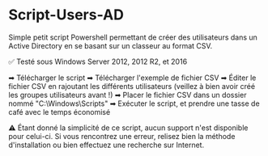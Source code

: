 # Script-Users-AD

Simple petit script Powershell permettant de créer des utilisateurs dans un Active Directory en se basant sur un classeur au format CSV.

✅ Testé sous Windows Server 2012, 2012 R2, et 2016

➡ Télécharger le script
➡ Télécharger l'exemple de fichier CSV
➡ Éditer le fichier CSV en rajoutant les différents utilisateurs (veillez à bien avoir créé les groupes utilisateurs avant !)
➡ Placer le fichier CSV dans un dossier nommé "C:\Windows\Scripts\"
➡ Exécuter le script, et prendre une tasse de café avec le temps économisé





⚠ Étant donné la simplicité de ce script, aucun support n'est disponible pour celui-ci. Si vous rencontrez une erreur, relisez bien la méthode d'installation ou bien effectuez une recherche sur Internet.
